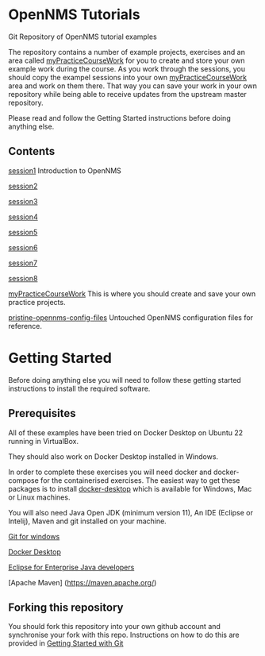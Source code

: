 # OpenNMS Tutorials

Git Repository of OpenNMS tutorial examples

The repository contains a number of example projects, exercises and an area called [myPracticeCourseWork](../main/myPracticeCourseWork/) for you to create and store your own example work during the course. 
As you work through the sessions, you should copy the exampel sessions into your own [myPracticeCourseWork](../main/myPracticeCourseWork/) area and work on them there. 
That way you can save your work in your own repository while being able to receive updates from the upstream master repository.

Please read and follow the Getting Started instructions before doing anything else.

## Contents
[session1](../main/session1/) Introduction to OpenNMS

[session2](../main/session2/) 

[session3](../main/session3/) 

[session4](../main/session4/) 

[session5](../main/session5/) 

[session6](../main/session6/) 

[session7](../main/session7/) 

[session8](../main/session8/) 

[myPracticeCourseWork](../main/myPracticeCourseWork) This is where you should create and save your own practice projects.

[pristine-opennms-config-files](../main/pristine-opennms-config-files/) Untouched OpenNMS configuration files for reference.

# Getting Started
Before doing anything else you will need to follow these getting started instructions to install the required software.

## Prerequisites

All of these examples have been tried on Docker Desktop on Ubuntu 22 running in VirtualBox.

They should also work on Docker Desktop installed in Windows.

In order to complete these exercises you will need docker and docker-compose for the containerised exercises. 
The easiest way to get these packages is to install [docker-desktop](https://www.docker.com/products/docker-desktop/) which is available for Windows, Mac or Linux machines. 

You will also need Java Open JDK (minimum version 11), An IDE (Eclipse or Intelij), Maven and git installed on your machine. 

[Git for windows](https://git-scm.com/download/win)

[Docker Desktop](https://www.docker.com/products/docker-desktop/)

[Eclipse for Enterprise Java developers](https://www.eclipse.org/downloads/packages/release/2023-12/r/eclipse-ide-enterprise-java-and-web-developers)

[Apache Maven] (https://maven.apache.org/)

## Forking this repository

You should fork this repository into your own github account and synchronise your fork with this repo. 
Instructions on how to do this are provided in [Getting Started with Git](../main/gettingStartedWithGit.md)
